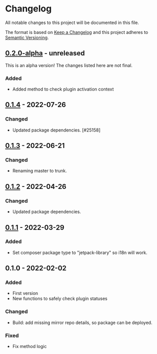 # Changelog

All notable changes to this project will be documented in this file.

The format is based on [Keep a Changelog](https://keepachangelog.com/en/1.0.0/)
and this project adheres to [Semantic Versioning](https://semver.org/spec/v2.0.0.html).

## [0.2.0-alpha] - unreleased

This is an alpha version! The changes listed here are not final.

### Added
- Added method to check plugin activation context

## [0.1.4] - 2022-07-26
### Changed
- Updated package dependencies. [#25158]

## [0.1.3] - 2022-06-21
### Changed
- Renaming master to trunk.

## [0.1.2] - 2022-04-26
### Changed
- Updated package dependencies.

## [0.1.1] - 2022-03-29
### Added
- Set composer package type to "jetpack-library" so i18n will work.

## 0.1.0 - 2022-02-02
### Added
- First version
- New functions to safely check plugin statuses

### Changed
- Build: add missing mirror repo details, so package can be deployed.

### Fixed
- Fix method logic

[0.2.0-alpha]: https://github.com/Automattic/jetpack-plugins-installer/compare/v0.1.4...v0.2.0-alpha
[0.1.4]: https://github.com/Automattic/jetpack-plugins-installer/compare/v0.1.3...v0.1.4
[0.1.3]: https://github.com/Automattic/jetpack-plugins-installer/compare/v0.1.2...v0.1.3
[0.1.2]: https://github.com/Automattic/jetpack-plugins-installer/compare/v0.1.1...v0.1.2
[0.1.1]: https://github.com/Automattic/jetpack-plugins-installer/compare/v0.1.0...v0.1.1
